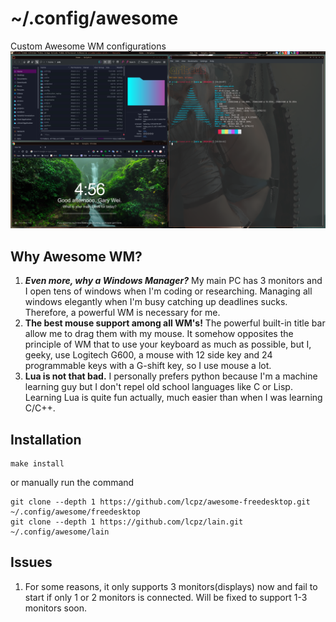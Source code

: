 # ~/.config/awesome

Custom Awesome WM configurations
![](arch_awesome.png)


## Why Awesome WM?
1. ***Even more, why a Windows Manager?*** My main PC has 3 monitors and I open tens of windows when I'm coding or researching. Managing all windows elegantly when I'm busy catching up deadlines sucks. Therefore, a powerful WM is necessary for me.
2. **The best mouse support among all WM's!** The powerful built-in title bar allow me to drag them with my mouse. It somehow opposites the principle of WM that to use your keyboard as much as possible, but I, geeky, use Logitech G600, a mouse with 12 side key and 24 programmable keys with a G-shift key, so I use mouse a lot.
3. **Lua is not that bad.** I personally prefers python because I'm a machine learning guy but I don't repel old school languages like C or Lisp. Learning Lua is quite fun actually, much easier than when I was learning C/C++.


## Installation
``` shell
make install
```

or manually run the command
```shell
git clone --depth 1 https://github.com/lcpz/awesome-freedesktop.git ~/.config/awesome/freedesktop
git clone --depth 1 https://github.com/lcpz/lain.git ~/.config/awesome/lain
```


## Issues
1. For some reasons, it only supports 3 monitors(displays) now and fail to start if only 1 or 2 monitors is connected. Will be fixed to support 1-3 monitors soon. 
